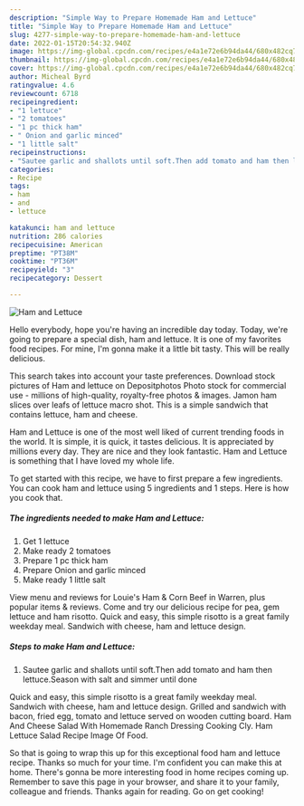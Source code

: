 ```yaml
---
description: "Simple Way to Prepare Homemade Ham and Lettuce"
title: "Simple Way to Prepare Homemade Ham and Lettuce"
slug: 4277-simple-way-to-prepare-homemade-ham-and-lettuce
date: 2022-01-15T20:54:32.940Z
image: https://img-global.cpcdn.com/recipes/e4a1e72e6b94da44/680x482cq70/ham-and-lettuce-recipe-main-photo.jpg
thumbnail: https://img-global.cpcdn.com/recipes/e4a1e72e6b94da44/680x482cq70/ham-and-lettuce-recipe-main-photo.jpg
cover: https://img-global.cpcdn.com/recipes/e4a1e72e6b94da44/680x482cq70/ham-and-lettuce-recipe-main-photo.jpg
author: Micheal Byrd
ratingvalue: 4.6
reviewcount: 6718
recipeingredient:
- "1 lettuce"
- "2 tomatoes"
- "1 pc thick ham"
- " Onion and garlic minced"
- "1 little salt"
recipeinstructions:
- "Sautee garlic and shallots until soft.Then add tomato and ham then lettuce.Season with salt and simmer until done"
categories:
- Recipe
tags:
- ham
- and
- lettuce

katakunci: ham and lettuce 
nutrition: 286 calories
recipecuisine: American
preptime: "PT38M"
cooktime: "PT36M"
recipeyield: "3"
recipecategory: Dessert

---
```



![Ham and Lettuce](https://img-global.cpcdn.com/recipes/e4a1e72e6b94da44/680x482cq70/ham-and-lettuce-recipe-main-photo.jpg)

Hello everybody, hope you're having an incredible day today. Today, we're going to prepare a special dish, ham and lettuce. It is one of my favorites food recipes. For mine, I'm gonna make it a little bit tasty. This will be really delicious.

This search takes into account your taste preferences. Download stock pictures of Ham and lettuce on Depositphotos Photo stock for commercial use - millions of high-quality, royalty-free photos &amp; images. Jamon ham slices over leafs of lettuce macro shot. This is a simple sandwich that contains lettuce, ham and cheese.

Ham and Lettuce is one of the most well liked of current trending foods in the world. It is simple, it is quick, it tastes delicious. It is appreciated by millions every day. They are nice and they look fantastic. Ham and Lettuce is something that I have loved my whole life.


To get started with this recipe, we have to first prepare a few ingredients. You can cook ham and lettuce using 5 ingredients and 1 steps. Here is how you cook that.

<!--inarticleads1-->

##### The ingredients needed to make Ham and Lettuce:

1. Get 1 lettuce
1. Make ready 2 tomatoes
1. Prepare 1 pc thick ham
1. Prepare  Onion and garlic minced
1. Make ready 1 little salt


View menu and reviews for Louie&#39;s Ham &amp; Corn Beef in Warren, plus popular items &amp; reviews. Come and try our delicious recipe for pea, gem lettuce and ham risotto. Quick and easy, this simple risotto is a great family weekday meal. Sandwich with cheese, ham and lettuce design. 

<!--inarticleads2-->

##### Steps to make Ham and Lettuce:

1. Sautee garlic and shallots until soft.Then add tomato and ham then lettuce.Season with salt and simmer until done


Quick and easy, this simple risotto is a great family weekday meal. Sandwich with cheese, ham and lettuce design. Grilled and sandwich with bacon, fried egg, tomato and lettuce served on wooden cutting board. Ham And Cheese Salad With Homemade Ranch Dressing Cooking Cly. Ham Lettuce Salad Recipe Image Of Food. 

So that is going to wrap this up for this exceptional food ham and lettuce recipe. Thanks so much for your time. I'm confident you can make this at home. There's gonna be more interesting food in home recipes coming up. Remember to save this page in your browser, and share it to your family, colleague and friends. Thanks again for reading. Go on get cooking!
